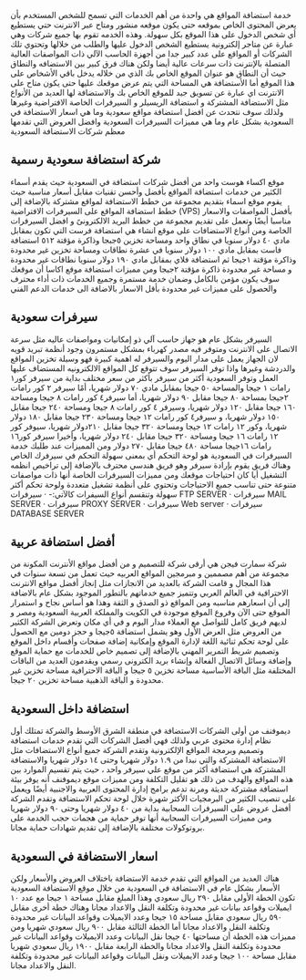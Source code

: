 خدمة استضافة المواقع هي واحدة من أهم الخدمات التي تسمح للشخص المستخدم بأن يعرض المحتوى الخاص بموقعه حتى يكون موقعه منشور ومتاح عبر الانترنت حتي يستطيع أي شخص الدخول على هذا الموقع بكل سهولة.
وهذه الخدمه تقوم بها جميع شركات وهي عبارة عن متاجر إلكترونية يستطيع الشخص الدخول عليها والطلب من خلالها وتحتوي تلك الشركات أو المواقع على عدد كبير جدا من أجهزة الحاسب الآلي ذات المواصفات العالية المتصلة بالإنترنت ذات سرعات عالية أيضا ولكن هناك فرق كبير بين الاستضافه والنطاق حيث أن النطاق هو عنوان الموقع  الخاص بك الذي من خلاله يدخل باقي الأشخاص على هذا الموقع أما الأستضافة هي المساحة التي يتم عرض موقعك عليها حتى يكون متاح على الانترنت اي عبارة عن تسويق جيد للموقع الخاص بك والاستضافة لها العديد من الأنواع مثل الاستضافة المشتركة و استضافة الريسيلر و السيرفرات الخاصة الافتراضية وغيرها ولذلك سوف نتحدث عن افضل استضافة مواقع سعودية وما هي اسعار الاستضافة في السعودية بشكل عام وما هي مميزات السيرفرات السعودية وافضل العروض التي تقدمها معظم شركات الاستضافة السعودية
 
## شركة استضافة سعودية رسمية
موقع  اكساء هوست واحد من أفضل شركات  استضافة في السعودية حيث يقدم أسماء الكثير من خدمات استضافة المواقع بأفضل وأحسن تقنيات مقابل أسعار مناسبة  حيث يقوم موقع اسماء بتقديم  مجموعة من خطط الاستضافة لمواقع مشتركة بالإضافة إلى  خطط استضافة المواقع على السيرفرات الافتراضية (VPS) بأفضل المواصفات والاسعار مناسبا أيضًا وتعمل على تقديم مجموعة من خطط البريد الالكترونىً و افضل السيرفرات الخاصة ومن أنواع الاستضافات على موقع انشاء هي استضافة فرست التي تكون بمقابل مادي ٤٠ دولار سنويا في نطاق واحد ومساحة تخزين ٥جبجا وذاكرة مؤقتة ٥١٢ استضافة فاست بمقابل مادي ١٠٠ دولار سنويا في عشرة نطاقات ومساحة تخزين غير محدودة وذاكرة مؤقتة ١جيجا ثم استضافة فلاي ‏بمقابل مادي ١٩٠ دولار سنويا ‏نطاقات غير محدودة و مساحة غير محدودة ‏ذاكرة مؤقتة ٢جيجا ومن مميزات استضافة موقع اكاسا أن موقعك سوف يكون مؤمن بالكامل وضمان خدمة مستمرة وجميع الخدمات ذات أداء محترف والحصول على مميزات غير محدودة بأقل الاسعار بالاضافة الى خدمات الدعم الفني
 
## سيرفرات سعودية
السيرفر بشكل عام هو جهاز حاسب آلي ذو إمكانيات ومواصفات عاليه مثل سرعة الاتصال على الانترنت ومتوفر فيه مصدر كهرباء بمشكل مستمرون وجود أنظمة تبريد قويه لان الجهاز يعمل على مدار اليوم والسيرفر له اهمية كبيرة فهو وسيلة تخزين المواقع والدردشة وغيرها واذا توفر السيرفر سوف تتوقع كل المواقع الالكترونيه المستضاف عليها العمل وتوفر السعودية أكثر من سيرفر بأكثر من سعر مختلف بداية من سيرفر كور١ رامات ١ جيجا والمساحة ٥٠ جيجا بمقابل مادي ٧٠ دولار شهريا،  أمًا سيرفر ٢ كور رامات ٢جيجا بمساحة ٨٠ جيجا مقابل ٩٠ دولار شهريا، أما سيرفر٤ كور رامات ٨ جيجا ومساحة ١٦٠ جيجا مقابل ١٢٠ دولار شهريا، وسيرفر ٤ كور رامات ٨ جيجا ومساحة ٢٤٠ جيجا مقابل ١٥٠ دولار شهريا، و سيرفر٤ كور رامات ١٢ جيجا ومساحة ٢٣٠ جيجا مقابل ١٨٠ دولار شهريا، وكور ١٢ رامات ١٢ جيجا ومساحة ٣٢٠ جيجا مقابل ٢١٠دولار شهريا، سيوفر كور ١٢ رامات ١٦ جيجا ومساحة ٣٢٠ جيجا مقابل ٢٤٠ دولار شهريا، وأخيرا سيرفر كور١٦ رامات ١٦جيجا مساحة ٤٨٠ جيجا مقابل ٢٧٠ دولار ومن المميزات عند طلبك خدمة السيرفرات في السعودية هو لوحة التحكم أي  بمعنى سهولة التحكم في سيرفرك الخاص وهناك فريق يقوم بإرادة سيرفر وهو فريق هندسي محترف بالإضافة إلى تراخيص انظمه التشغيل أيا كان احتياجات موقعك ومن مميزات السيرفرات الخاصة أنها ذات مواصفات متنوعة حتى تناسب جميع الاحتياجات وتحتوي على أنظمة تشغيل متعددة ولوحة تحكم أكثر سهولة وتنقسم أنواع السيفرات كالآتي:-
·         سيرفرات  FTP SERVER
·         سيرفرات MAIL SERVER
·         سيرفرات  PROXY SERVER
·         سيرفرات Web server
·         سيرفرات  DATABASE SERVER
 
 
 
## أفضل استضافة عربية
شركة سمارت فيجن هي أرقى شركة للتصميم و من أفضل مواقع الأنترنت المكونة من مجموعة من أهم مصممين و مبرمجين المواقع العربيه حيث تعمل من  تسعة سنوات في هذا المجال و قامت الشركة بالعديد من الانجازات  مثل إنجاز أفضل مواقع الانترنت الاحترافية في العالم العربي  وتتميز جميع خدماتهم بالتطور الموجود بشكل عام بالاضافة إلى أن اسعارهم مناسبه  ومن المواقع ذو الصدق و الثقة وهذا هو  أساس نجاح و استمرار الموقع حتى الآن وفروع الموقع موجودة في  الكويت والمملكة العربية السعودية ومصر و لديهم فريق كامل  للتواصل مع العملاء مدار اليوم  و في أي مكان وتعرض الشركة الكثير من العروض  مثل العرض الأول وهو يشمل استضافة ٥جيجا و حجز دومين مع الحصول على لوحة تحكم ثنائية اللغة لإدارة الموقع وإمكانية إضافة صفحات وأقسام داخل الموقع وتصميم شريط التمرير المهني بالإضافة إلى تصميم خاص للخدمات مع حماية الموقع وإضافة وسائل الاتصال الفعالة وإنشاء بريد الكترونى رسمي ويقدمون العديد من الباقات المختلفة مثل الباقة الأساسية مساحة تخزين ٥ جيجا  و الباقة الاحترافية مساحة تخزين غير محدودة و الباقة الذهبية مساحة تخزين ٢٠ جيجا.
 
## استضافة داخل السعودية  
ديموفنف من أولى الشركات الاستضافة في منطقة الشرق الأوسط والشركة تمتلك أول نظام إدارة محتوى عربي ولذلك فهي   أفضل الشركات التي تقدم خدمات استضافة وتصميم وبرمجة المواقع الإلكترونية وتقدم الشركة جميع أنواع الاستضافات مثل الاستضافة المشتركة والتي نبدا من ١.٩ دولار شهريا وحتى ١٤ دولار شهريا والاستضافة المشتركة هي استضافة أكثر من موقع علي سيرفر واحد ، حيث يتم تقسيم الموارد بين هذه المواقع والهدف من ذلك هو  تقليل التكلفة  ومن مميزات موقع  ديموفنف أنه يوفر بيئة استضافة مشتركة حديثة ومرنة تدعم برامج إدارة المحتوى العربية والاجنبية أيضًا ويعمل على تنصيب الكثير من البرمجيات الأكثر شهرة خلال لوحة تحكم الاستضافة وتقدم الشركة أفضل عروض على السيرفرات السحابية بداية من ٤٠ دولار شهريا وحتى ٩٠ دولار شهريا ومن مميزات السيرفرات السحابية أنها توفر حماية من هجمات حجب الخدمة على بروتوكولات مختلفة  بالإضافة إلى تقديم شهادات حماية مجانا.
 
## اسعار الاستضافة في السعودية
هناك العديد من المواقع التي تقدم خدمة الاستضافة باختلاف العروض والأسعار ولكن الأسعار بشكل عام في الاستضافة في السعودية من خلال موقع الاستضافة السعودية تكون الخطة الأولى مقابل ٢٩٠ ريال سعودي وهذا المبلغ مقابل مساحة ١ جيجا مع عدد ١٠ ايميلات وقواعد بيانات غير محدودة وتكلفة النقل والاعداد مجانا وهناك خطة أخرى مقابل ٥٩٠ ريال سعودي مقابل مساحة ١٥ جيجا وعدد الايميلات وقواعد البيانات غير محدودة وتكلفة النقل والاعداد مجانا أما الخطة الثالثة مقابل ٩٠٠ ريال سعودي شهريا ومن مميزات هذه الخطة أن مساحتها ٤٠ جيجا نقل البيانات وعدد الايميلات وقواعد البيانات غير محدودة وتكلفة النقل والاعداد مجانا والخطة الرابعة مقابل ١٩٠٠ ريال سعودي شهريا مقابل مساحة ١٠٠ جيجا وعدد الايميلات ونقل البيانات وقواعد البيانات غير محدودة وتكلفة النقل والاعداد مجانا.

